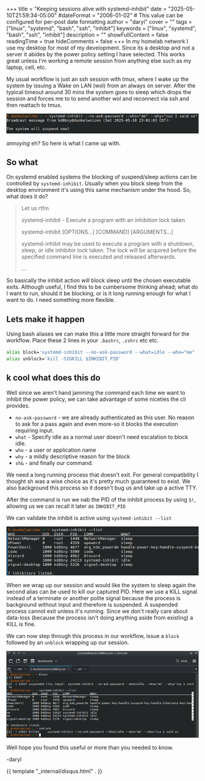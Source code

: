 +++
title = "Keeping sessions alive with systemd-inhibit"
date = "2025-05-10T21:59:34-05:00"
#dateFormat = "2006-01-02" # This value can be configured for per-post date formatting
author = "daryl"
cover = ""
tags = ["linux", "systemd", "bash", "ssh", "inhibit"]
keywords = ["linux", "systemd", "bash", "ssh", "inhibit"]
description = ""
showFullContent = false
readingTime = true
hideComments = false
+++
In my homelab network I use my desktop for most of my development. Since its a desktop and not a server it abides by the power policy setting I have selected. This works great unless I'm working a remote session from anything else such as my laptop, cell, etc.

My usual workflow is just an ssh session with tmux, where I wake up the system by issuing a Wake on LAN (wol) from an always on server. After the typical timeout around 30 mins the system goes to sleep which drops the session and forces me to to send another wol and reconnect via ssh and then reattach to tmux.

![systemd-inhibit-list](power_off.png)

*annoying* eh? So here is what I came up with.

## So what

On systemd enabled systems the blocking of suspend/sleep actions can be controlled by `systemd-inhibit`. Usually when you block sleep from the desktop environment it's using this same mechanism under the hood. So, what does it do?

> Let us rtfm
>
> systemd-inhibit - Execute a program with an inhibition lock taken
>
> systemd-inhibit [OPTIONS...] [COMMAND] [ARGUMENTS...]
>
> systemd-inhibit may be used to execute a program with a shutdown, sleep, or idle inhibitor lock taken.
> The lock will be acquired before the specified command line is executed and released afterwards.
>
> …

So basically the inhibit action will block sleep until the chosen executable exits. Although useful, I find this to be cumbersome thinking ahead; what do I want to run, should it be blocking, or is it long running enough for what I want to do. I need something more flexible.

## Lets make it happen

Using bash aliases we can make this a little more straight forward for the workflow. Place these 2 lines in your `.bashrc`, `.zshrc` etc etc.

```sh
alias block='systemd-inhibit --no-ask-password --what=idle --who="me" --why="cuz I said so" sh&; export INHIBIT_PID=$!'
alias unblock='kill -SIGKILL $INHIBIT_PID'
```

## k cool what does this do

Well since we aren't hand jamming the command each time we want to inhibit the power policy, we can take advantage of some niceties the cli provides.

- `no-ask-password` - we are already authenticated as this user. No reason to ask for a pass again and even more-so it blocks the execution requiring input.
- `what` - Specify idle as a normal user doesn't need escalation to block idle.
- `who` - a user or application name
- `why` - a mildly descriptive reason for the block
- `sh&` - and finally our command.

We need a long running process that doesn't exit. For general compatibility I thought sh was a wise choice as it's pretty much guaranteed to exist. We also background this process so it doesn't bug us and take up a active TTY.

After the command is run we nab the PID of the inhibit process by using `$!`, allowing us we can recall it later as `INHIBIT_PID`

We can validate the inhibit is active using `systemd-inhibit --list`

![systemd-inhibit-list](inhibit_list.png)

When we wrap up our session and would like the system to sleep again the second alias can be used to kill our captured PID. Here we use a KILL signal instead of a terminate or another polite signal because the process is background without input and therefore is suspended. A suspended process cannot exit unless it's running. Since we don't really care about data-loss (because the process isn't doing anything aside from existing) a KILL is fine.

We can now step through this process in our workflow, issue a `block` followed by an `unblock` wrapping up our session.

![systemd-inhibit-list](it_works.png)

Well hope you found this useful or more than you needed to know.

-daryl

{{ template "_internal/disqus.html" . }}
